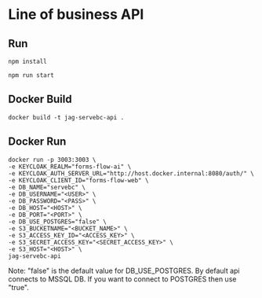 # Line of business API

## Run
```
npm install

npm run start
```

## Docker Build
```
docker build -t jag-servebc-api .
```

## Docker Run
```
docker run -p 3003:3003 \
-e KEYCLOAK_REALM="forms-flow-ai" \
-e KEYCLOAK_AUTH_SERVER_URL="http://host.docker.internal:8080/auth/" \
-e KEYCLOAK_CLIENT_ID="forms-flow-web" \
-e DB_NAME="servebc" \
-e DB_USERNAME="<USER>" \
-e DB_PASSWORD="<PASS>" \
-e DB_HOST="<HOST>" \
-e DB_PORT="<PORT>" \
-e DB_USE_POSTGRES="false" \
-e S3_BUCKETNAME="<BUCKET_NAME>" \
-e S3_ACCESS_KEY_ID="<ACCESS_KEY>" \
-e S3_SECRET_ACCESS_KEY="<SECRET_ACCESS_KEY>" \
-e S3_HOST="<HOST>" \
jag-servebc-api 
```
Note: "false" is the default value for DB_USE_POSTGRES. By default api connects to MSSQL DB. If you want to connect to POSTGRES then use "true".
